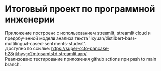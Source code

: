 # Итоговый проект по программной инженерии
Приложение построено с использованием streamlit, streamlit cloud и  предобученной модели анализа текста 'lxyuan/distilbert-base-multilingual-cased-sentiments-student'.<br>
Доступно по ссылке: https://super-octo-pancake-h28rjkhyvgx2mtqsamtskd.streamlit.app/<br>
Реализовано тестирование приложения github actions при push to main branch.
